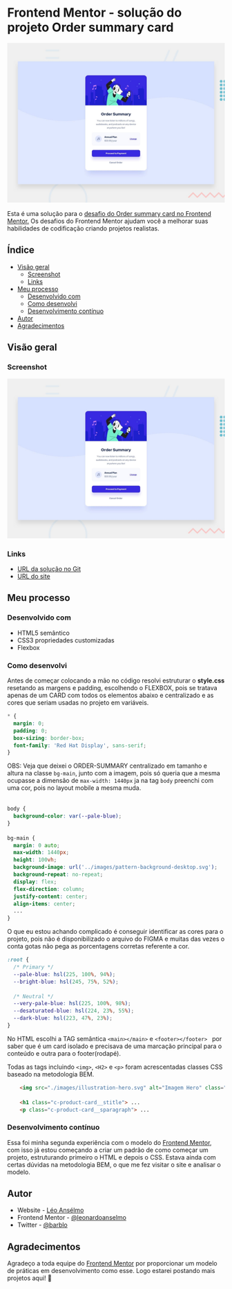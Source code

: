 # Frontend Mentor - solução do projeto Order summary card

![Design preview do projeto Order summary card coding](./design/desktop-preview.jpg)

Esta é uma solução para o [desafio do Order summary card no Frontend Mentor.](https://www.frontendmentor.io/challenges/order-summary-component-QlPmajDUj) Os desafios do Frontend Mentor ajudam você a melhorar suas habilidades de codificação criando projetos realistas.

## Índice

- [Visão geral](#visão-geral)
  - [Screenshot](#screenshot)
  - [Links](#links)
- [Meu processo](#meu-processo)
  - [Desenvolvido com](#desenvolvido-com)
  - [Como desenvolvi](#como-desenvolvi)
  - [Desenvolvimento contínuo](#desenvolvimento-contínuo)  
- [Autor](#autor)
- [Agradecimentos](#agradecimentos)

## Visão geral

### Screenshot

![](./design/desktop-preview.jpg)

### Links

- [URL da solução no Git](https://github.com/leonardoanselmo/order-summary-component)
- [URL do site](https://order-summary-component-three-pearl.vercel.app/)

## Meu processo

### Desenvolvido com

- HTML5 semântico
- CSS3 propriedades customizadas
- Flexbox

### Como desenvolvi

Antes de começar colocando a mão no código resolvi estruturar o **style.css** resetando as margens e padding, escolhendo o FLEXBOX, pois se tratava apenas de um CARD com todos os elementos abaixo e centralizado e as cores que seriam usadas no projeto em variáveis.

```css
* {
  margin: 0;
  padding: 0;
  box-sizing: border-box;
  font-family: 'Red Hat Display', sans-serif;
}
```

OBS: Veja que deixei o ORDER-SUMMARY centralizado em tamanho e altura na classe ``bg-main``, junto com a imagem, pois só queria que a mesma ocupasse a dimensão de ``max-width: 1440px`` ja na tag ``body`` preenchi com uma cor, pois no layout mobile a mesma muda.
```css

body { 
  background-color: var(--pale-blue);  
}

bg-main {
  margin: 0 auto;
  max-width: 1440px;
  height: 100vh;
  background-image: url('../images/pattern-background-desktop.svg');
  background-repeat: no-repeat;
  display: flex;
  flex-direction: column;
  justify-content: center;
  align-items: center;  
  ...
}
```

O que eu estou achando complicado é conseguir identificar as cores para o projeto, pois não é disponibilizado o arquivo do FIGMA e muitas das vezes o conta gotas não pega as porcentagens corretas referente a cor.
```css
:root {
  /* Primary */
  --pale-blue: hsl(225, 100%, 94%);
  --bright-blue: hsl(245, 75%, 52%);

  /* Neutral */
  --very-pale-blue: hsl(225, 100%, 98%);
  --desaturated-blue: hsl(224, 23%, 55%);
  --dark-blue: hsl(223, 47%, 23%);
}
```

No HTML escolhi a TAG semântica ``<main></main>`` e ``<footer></footer> `` por saber que é um card isolado e precisava de uma marcação principal para o conteúdo e outra para o footer(rodapé).

Todas as tags incluindo ``<img>``, ``<H2>`` e ``<p>`` foram acrescentadas classes CSS baseado na metodologia BEM.

```html
    <img src="./images/illustration-hero.svg" alt="Imagem Hero" class="c-product-card__img">

    <h1 class="c-product-card__stitle"> ...
    <p class="c-product-card__sparagraph"> ...    
```

### Desenvolvimento contínuo

Essa foi minha segunda experiência com o modelo do [Frontend Mentor](https://www.frontendmentor.io/challenges/order-summary-component-QlPmajDUj), com isso já estou começando a criar um padrão de como começar um projeto, estruturando primeiro o HTML e depois o CSS. Estava ainda com certas dúvidas na metodologia BEM, o que me fez visitar o site e analisar o modelo.

## Autor

- Website - [Léo Ansélmo](https://github.com/leonardoanselmo)
- Frontend Mentor - [@leonardoanselmo](https://www.frontendmentor.io/profile/leonardoanselmo)
- Twitter - [@barblo](https://twitter.com/barblo)

## Agradecimentos

Agradeço a toda equipe do [Frontend Mentor](https://www.frontendmentor.io) por proporcionar um modelo de práticas em desenvolvimento como esse. Logo estarei postando mais projetos aqui! 🚀

